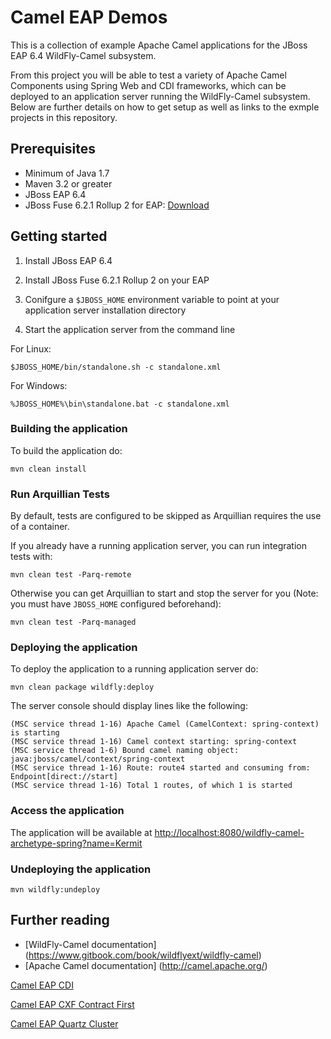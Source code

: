 # Camel EAP Demos

This is a collection of example Apache Camel applications for the JBoss EAP 6.4 WildFly-Camel subsystem. 

From this project you will be able to test a variety of Apache Camel Components using Spring Web and CDI frameworks, which can be deployed to an application
server running the WildFly-Camel subsystem. Below are further details on how to get setup as well as links to the exmple projects in this repository.

## Prerequisites

* Minimum of Java 1.7
* Maven 3.2 or greater
* JBoss EAP 6.4
* JBoss Fuse 6.2.1 Rollup 2 for EAP: [Download](https://access.redhat.com/jbossnetwork/restricted/softwareDetail.html?softwareId=44171&product=jboss.fuse&version=6.2.1&downloadType=patches "Fuse for EAP Download") 

## Getting started

1. Install JBoss EAP 6.4

1. Install JBoss Fuse 6.2.1 Rollup 2 on your EAP

2. Conifgure a `$JBOSS_HOME` environment variable to point at your application server installation directory

3. Start the application server from the command line

For Linux:

`$JBOSS_HOME/bin/standalone.sh -c standalone.xml`

For Windows:

`%JBOSS_HOME%\bin\standalone.bat -c standalone.xml`

### Building the application

To build the application do:

`mvn clean install`

### Run Arquillian Tests
    
By default, tests are configured to be skipped as Arquillian requires the use of a container.

If you already have a running application server, you can run integration tests with:

`mvn clean test -Parq-remote`

Otherwise you can get Arquillian to start and stop the server for you (Note: you must have `JBOSS_HOME` configured beforehand):

`mvn clean test -Parq-managed`

### Deploying the application

To deploy the application to a running application server do:

`mvn clean package wildfly:deploy` 

The server console should display lines like the following:

```
(MSC service thread 1-16) Apache Camel (CamelContext: spring-context) is starting
(MSC service thread 1-16) Camel context starting: spring-context
(MSC service thread 1-6) Bound camel naming object: java:jboss/camel/context/spring-context
(MSC service thread 1-16) Route: route4 started and consuming from: Endpoint[direct://start]
(MSC service thread 1-16) Total 1 routes, of which 1 is started
```

### Access the application

The application will be available at <http://localhost:8080/wildfly-camel-archetype-spring?name=Kermit>

### Undeploying the application

`mvn wildfly:undeploy`

## Further reading

* [WildFly-Camel documentation] (https://www.gitbook.com/book/wildflyext/wildfly-camel)
* [Apache Camel documentation] (http://camel.apache.org/)



[Camel EAP CDI](https://github.com/sully6768/camel-eap/tree/master/camel-eap-cdi "Camel EAP CDI")

[Camel EAP CXF Contract First](https://github.com/sully6768/camel-eap/tree/master/camel-eap-cxf-contract-first "Camel EAP CXF Contract First")

[Camel EAP Quartz Cluster](https://github.com/sully6768/camel-eap/tree/master/camel-eap-quartz-cluster "Camel EAP Quartz Cluster") 